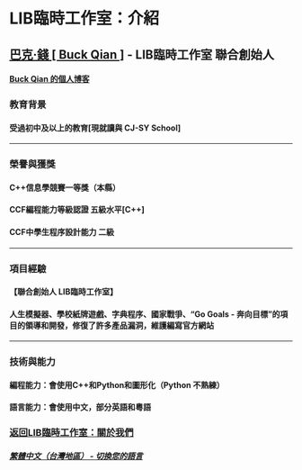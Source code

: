 # LIB臨時工作室：介紹

## [巴克·錢 [ Buck Qian ]](https://github.com/BUCKQIAN) - LIB臨時工作室 聯合創始人
#### [Buck Qian 的個人博客](https://buckqian.github.io)
### 教育背景 
#### 受過初中及以上的教育[現就讀與 CJ-SY School]
---
### 榮譽與獲獎
####  C++信息學競賽一等獎（本縣）
####  CCF編程能力等級認證 五級水平[C++]
####  CCF中學生程序設計能力 二級
---
### 項目經驗
#### 【聯合創始人 LIB臨時工作室】
#### 人生模擬器、學校紙牌遊戲、字典程序、國家戰爭、“Go Goals - 奔向目標”的項目的領導和開發，修復了許多產品漏洞，維護編寫官方網站
---
### 技術與能力
#### 編程能力：會使用C++和Python和圖形化（Python 不熟練）
#### 語言能力：會使用中文，部分英語和粵語

### [返回LIB臨時工作室：關於我們](https://libps.github.io/zh-tw/About_us)
##### [繁體中文（台灣地區） - 切換您的語言](https://libps.github.io/index)
